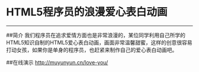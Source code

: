 # HTML5程序员的浪漫爱心表白动画

-----

##简介
我们程序员在追求爱情方面也是非常浪漫的，某位同学利用自己所学的HTML5知识自制的HTML5爱心表白动画，画面非常温馨甜蜜，这样的创意很容易打动女孩，如果你是单身的程序员，也赶紧来制作自己的爱心表白动画吧。

##在线演示
http://muyunyun.cn/love-you/
